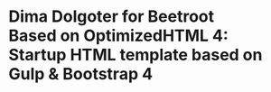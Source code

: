 <h1>Dima Dolgoter for Beetroot  <br>  <strong>Based on OptimizedHTML 4:</strong> <br>Startup HTML template based on Gulp & Bootstrap 4</h1>
 